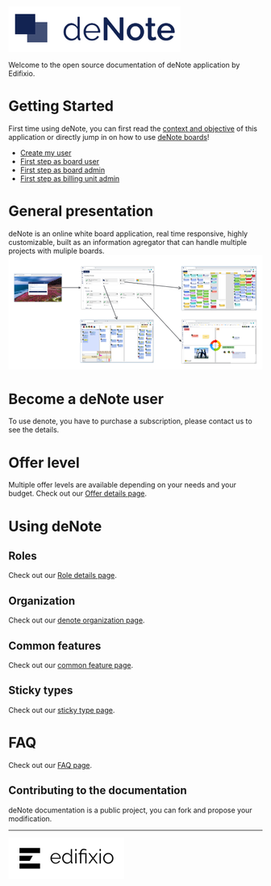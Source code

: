 

![deNote Logo](./assets/images/denote-logo.png)


Welcome to the open source documentation of deNote application by Edifixio.

# Getting Started
First time using deNote, you can first read the [context and objective](Context-and-objectives) of this application or directly jump in on how to use [deNote boards](Board)!
* [Create my user](new-user)
* [First step as board user](new-project-user)
* [First step as board admin](new-project-admin)
* [First step as billing unit admin](new-bu-admin)


# General presentation
deNote is an online white board application, real time responsive, highly customizable, built as an information agregator that can handle multiple projects with muliple boards.
![deNote Navigation](./assets/images/global-navigation.jpg)


# Become a deNote user
To use denote, you have to purchase a subscription, please contact us to see the details.

# Offer level
Multiple offer levels are available depending on your needs and your budget.
Check out our [Offer details page](Offer-Detail).


# Using deNote

## Roles

Check out our [Role details page](Roles).

## Organization

Check out our [denote organization page](Organization).

## Common features

Check out our [common feature page](Common-Features).

## Sticky types

Check out our [sticky type page](Sticky-Types).

# FAQ

Check out our [FAQ page](FAQ).

## Contributing to the documentation
deNote documentation is a public project, you can fork and propose your modification.

---

[![Edifixio](./assets/images/edifixio-logo.png)](https://www.edifixio.com/)